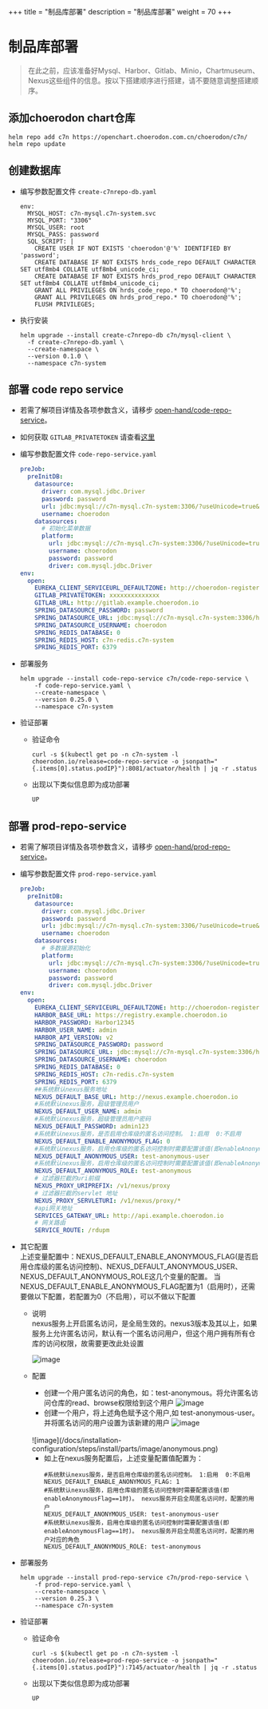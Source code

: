 +++
title = "制品库部署"
description = "制品库部署"
weight = 70
+++


# 制品库部署

<blockquote class="warning">
在此之前，应该准备好Mysql、Harbor、Gitlab、Minio，Chartmuseum、Nexus这些组件的信息。按以下搭建顺序进行搭建，请不要随意调整搭建顺序。
</blockquote>

## 添加choerodon chart仓库

```
helm repo add c7n https://openchart.choerodon.com.cn/choerodon/c7n/
helm repo update
```


## 创建数据库

- 编写参数配置文件 `create-c7nrepo-db.yaml`

    ```
    env:
      MYSQL_HOST: c7n-mysql.c7n-system.svc
      MYSQL_PORT: "3306"
      MYSQL_USER: root
      MYSQL_PASS: password
      SQL_SCRIPT: |
        CREATE USER IF NOT EXISTS 'choerodon'@'%' IDENTIFIED BY 'password';
        CREATE DATABASE IF NOT EXISTS hrds_code_repo DEFAULT CHARACTER SET utf8mb4 COLLATE utf8mb4_unicode_ci;
        CREATE DATABASE IF NOT EXISTS hrds_prod_repo DEFAULT CHARACTER SET utf8mb4 COLLATE utf8mb4_unicode_ci;
        GRANT ALL PRIVILEGES ON hrds_code_repo.* TO choerodon@'%';
        GRANT ALL PRIVILEGES ON hrds_prod_repo.* TO choerodon@'%';
        FLUSH PRIVILEGES;
    ```

- 执行安装
  
    ```
    helm upgrade --install create-c7nrepo-db c7n/mysql-client \
      -f create-c7nrepo-db.yaml \
      --create-namespace \
      --version 0.1.0 \
      --namespace c7n-system
    ```

## 部署 code repo service
- 若需了解项目详情及各项参数含义，请移步 [open-hand/code-repo-service](https://github.com/open-hand/code-repo-service)。
- 如何获取 `GITLAB_PRIVATETOKEN` 请查看[这里](http://openforum.hand-china.com/t/topic/1155/2)
- 编写参数配置文件 `code-repo-service.yaml`

    ```yaml
    preJob:
      preInitDB:
        datasource:
          driver: com.mysql.jdbc.Driver
          password: password
          url: jdbc:mysql://c7n-mysql.c7n-system:3306/?useUnicode=true&characterEncoding=utf-8&useSSL=false&useInformationSchema=true&remarks=true&serverTimezone=Asia/Shanghai
          username: choerodon
        datasources:
          # 初始化菜单数据
          platform:
            url: jdbc:mysql://c7n-mysql.c7n-system:3306/?useUnicode=true&characterEncoding=utf-8&useSSL=false&useInformationSchema=true&remarks=true&serverTimezone=Asia/Shanghai
            username: choerodon
            password: password
            driver: com.mysql.jdbc.Driver
    env:
      open:
        EUREKA_CLIENT_SERVICEURL_DEFAULTZONE: http://choerodon-register.c7n-system:8000/eureka/
        GITLAB_PRIVATETOKEN: xxxxxxxxxxxxxx
        GITLAB_URL: http://gitlab.example.choerodon.io
        SPRING_DATASOURCE_PASSWORD: password
        SPRING_DATASOURCE_URL: jdbc:mysql://c7n-mysql.c7n-system:3306/hrds_code_repo?useUnicode=true&characterEncoding=utf-8&useSSL=false&useInformationSchema=true&remarks=true&serverTimezone=Asia/Shanghai
        SPRING_DATASOURCE_USERNAME: choerodon
        SPRING_REDIS_DATABASE: 0
        SPRING_REDIS_HOST: c7n-redis.c7n-system
        SPRING_REDIS_PORT: 6379
    ```

- 部署服务

    ```
    helm upgrade --install code-repo-service c7n/code-repo-service \
        -f code-repo-service.yaml \
        --create-namespace \
        --version 0.25.0 \
        --namespace c7n-system
    ```

- 验证部署
  
  - 验证命令
  
    ```
    curl -s $(kubectl get po -n c7n-system -l choerodon.io/release=code-repo-service -o jsonpath="{.items[0].status.podIP}"):8081/actuator/health | jq -r .status
    ```

  - 出现以下类似信息即为成功部署
  
    ```
    UP
    ```

## 部署 prod-repo-service
- 若需了解项目详情及各项参数含义，请移步 [open-hand/prod-repo-service](https://github.com/open-hand/prod-repo-service)。
- 编写参数配置文件 `prod-repo-service.yaml`

    ```yaml
    preJob:
      preInitDB:
        datasource:
          driver: com.mysql.jdbc.Driver
          password: password
          url: jdbc:mysql://c7n-mysql.c7n-system:3306/?useUnicode=true&characterEncoding=utf-8&useSSL=false&useInformationSchema=true&remarks=true&serverTimezone=Asia/Shanghai
          username: choerodon
        datasources:
          # 多数据源初始化
          platform:
            url: jdbc:mysql://c7n-mysql.c7n-system:3306/?useUnicode=true&characterEncoding=utf-8&useSSL=false&useInformationSchema=true&remarks=true&serverTimezone=Asia/Shanghai
            username: choerodon
            password: password
            driver: com.mysql.jdbc.Driver
    env:
      open:
        EUREKA_CLIENT_SERVICEURL_DEFAULTZONE: http://choerodon-register.c7n-system:8000/eureka/
        HARBOR_BASE_URL: https://registry.example.choerodon.io
        HARBOR_PASSWORD: Harbor12345
        HARBOR_USER_NAME: admin
        HARBOR_API_VERSION: v2
        SPRING_DATASOURCE_PASSWORD: password
        SPRING_DATASOURCE_URL: jdbc:mysql://c7n-mysql.c7n-system:3306/hrds_prod_repo?useUnicode=true&characterEncoding=utf-8&useSSL=false&useInformationSchema=true&remarks=true&serverTimezone=Asia/Shanghai
        SPRING_DATASOURCE_USERNAME: choerodon
        SPRING_REDIS_DATABASE: 0
        SPRING_REDIS_HOST: c7n-redis.c7n-system
        SPRING_REDIS_PORT: 6379
        ##系统默认nexus服务地址
        NEXUS_DEFAULT_BASE_URL: http://nexus.example.choerodon.io
        #系统默认nexus服务，超级管理员用户
        NEXUS_DEFAULT_USER_NAME: admin
        #系统默认nexus服务，超级管理员用户密码
        NEXUS_DEFAULT_PASSWORD: admin123
        #系统默认nexus服务，是否启用仓库级的匿名访问控制。 1:启用  0:不启用
        NEXUS_DEFAULT_ENABLE_ANONYMOUS_FLAG: 0
        #系统默认nexus服务，启用仓库级的匿名访问控制时需要配置该值(即enableAnonymousFlag==1时)。 nexus服务开启全局匿名访问时，配置的用户
        NEXUS_DEFAULT_ANONYMOUS_USER: test-anonymous-user
        #系统默认nexus服务，启用仓库级的匿名访问控制时需要配置该值(即enableAnonymousFlag==1时)。 nexus服务开启全局匿名访问时，配置的用户对应的角色
        NEXUS_DEFAULT_ANONYMOUS_ROLE: test-anonymous
        # 过滤器拦截的uri前缀
        NEXUS_PROXY_URIPREFIX: /v1/nexus/proxy
        # 过滤器拦截的servlet 地址
        NEXUS_PROXY_SERVLETURI: /v1/nexus/proxy/*
        #api网关地址
        SERVICES_GATEWAY_URL: http://api.example.choerodon.io
        # 网关路由
        SERVICE_ROUTE: /rdupm
    ```

- 其它配置 <br/>
    上述变量配置中：NEXUS_DEFAULT_ENABLE_ANONYMOUS_FLAG(是否启用仓库级的匿名访问控制)、NEXUS_DEFAULT_ANONYMOUS_USER、NEXUS_DEFAULT_ANONYMOUS_ROLE这几个变量的配置。
  当NEXUS_DEFAULT_ENABLE_ANONYMOUS_FLAG配置为1（启用时），还需要做以下配置，若配置为0（不启用），可以不做以下配置
  - 说明<br/>
  nexus服务上开启匿名访问，是全局生效的。nexus3版本及其以上，如果服务上允许匿名访问，默认有一个匿名访问用户，但这个用户拥有所有仓库的访问权限，故需要更改此处设置

    ![image](/docs/installation-configuration/steps/install/parts/image/anonymous.jpg)

  - 配置 <br/>
    - 创建一个用户匿名访问的角色，如：test-anonymous。将允许匿名访问仓库的read、browse权限给到这个用户
    ![image](/docs/installation-configuration/steps/install/parts/image/role.jpg)
    - 创建一个用户，将上述角色赋予这个用户,如 test-anonymous-user。并将匿名访问的用户设置为该新建的用户
    ![image](/docs/installation-configuration/steps/install/parts/image/user.jpg) <br/>
    <br/>
    ![image](/docs/installation-configuration/steps/install/parts/image/anonymous.png)

    - 如上在nexus服务配置后，上述变量配置值配置为：
      ```
      #系统默认nexus服务，是否启用仓库级的匿名访问控制。 1:启用  0:不启用
      NEXUS_DEFAULT_ENABLE_ANONYMOUS_FLAG: 1
      #系统默认nexus服务，启用仓库级的匿名访问控制时需要配置该值(即enableAnonymousFlag==1时)。 nexus服务开启全局匿名访问时，配置的用户
      NEXUS_DEFAULT_ANONYMOUS_USER: test-anonymous-user
      #系统默认nexus服务，启用仓库级的匿名访问控制时需要配置该值(即enableAnonymousFlag==1时)。 nexus服务开启全局匿名访问时，配置的用户对应的角色
      NEXUS_DEFAULT_ANONYMOUS_ROLE: test-anonymous
      ```

- 部署服务

    ```
    helm upgrade --install prod-repo-service c7n/prod-repo-service \
        -f prod-repo-service.yaml \
        --create-namespace \
        --version 0.25.3 \
        --namespace c7n-system
    ```

- 验证部署

  - 验证命令
  
    ```
    curl -s $(kubectl get po -n c7n-system -l choerodon.io/release=prod-repo-service -o jsonpath="{.items[0].status.podIP}"):7145/actuator/health | jq -r .status
    ```

  - 出现以下类似信息即为成功部署
  
    ```
    UP
    ```

